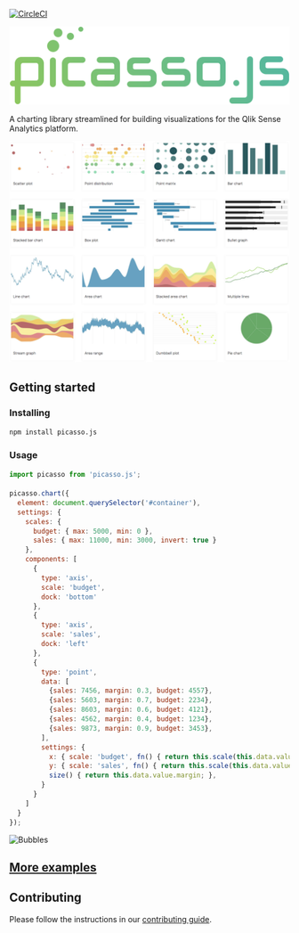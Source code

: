 [![CircleCI](https://circleci.com/gh/qlik-oss/picasso.js.svg?style=shield)](https://circleci.com/gh/qlik-oss/picasso.js)

![picasso.js](docs/assets/picassojs.png)

A charting library streamlined for building visualizations for the Qlik Sense Analytics platform.

[![Examples](website/static/img/examples.png)](http://picassojs.com/examples)

## Getting started

### Installing

```sh
npm install picasso.js
```

### Usage

```js
import picasso from 'picasso.js';

picasso.chart({
  element: document.querySelector('#container'),
  settings: {
    scales: {
      budget: { max: 5000, min: 0 },
      sales: { max: 11000, min: 3000, invert: true }
    },
    components: [
      {
        type: 'axis',
        scale: 'budget',
        dock: 'bottom'
      },
      {
        type: 'axis',
        scale: 'sales',
        dock: 'left'
      },
      {
        type: 'point',
        data: [
          {sales: 7456, margin: 0.3, budget: 4557},
          {sales: 5603, margin: 0.7, budget: 2234},
          {sales: 8603, margin: 0.6, budget: 4121},
          {sales: 4562, margin: 0.4, budget: 1234},
          {sales: 9873, margin: 0.9, budget: 3453},
        ],
        settings: {
          x: { scale: 'budget', fn() { return this.scale(this.data.value.budget); } },
          y: { scale: 'sales', fn() { return this.scale(this.data.value.sales); } },
          size() { return this.data.value.margin; },
        }
      }
    ]
  }
});
```

![Bubbles](website/static/img/bubbles.png)

## [More examples](http://picassojs.com/examples.html)

## Contributing

Please follow the instructions in our [contributing guide](./.github/CONTRIBUTING.md).
